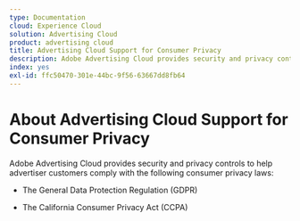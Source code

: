 ```yaml
---
type: Documentation
cloud: Experience Cloud
solution: Advertising Cloud
product: advertising cloud
title: Advertising Cloud Support for Consumer Privacy
description: Adobe Advertising Cloud provides security and privacy controls to help advertiser customers comply with consumer privacy laws.
index: yes
exl-id: ffc50470-301e-44bc-9f56-63667dd8fb64
---
```

# About Advertising Cloud Support for Consumer Privacy

Adobe Advertising Cloud provides security and privacy controls to help advertiser customers comply with the following consumer privacy laws:

* The General Data Protection Regulation (GDPR)

* The California Consumer Privacy Act (CCPA)
